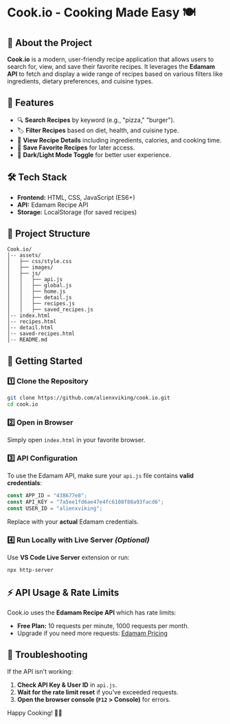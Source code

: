 # Cook.io - Cooking Made Easy 🍽️

## 📌 About the Project
**Cook.io** is a modern, user-friendly recipe application that allows users to search for, view, and save their favorite recipes. It leverages the **Edamam API** to fetch and display a wide range of recipes based on various filters like ingredients, dietary preferences, and cuisine types.

## 🎯 Features
- 🔍 **Search Recipes** by keyword (e.g., "pizza," "burger").
- 🏷 **Filter Recipes** based on diet, health, and cuisine type.
- 📖 **View Recipe Details** including ingredients, calories, and cooking time.
- 💾 **Save Favorite Recipes** for later access.
- 🌙 **Dark/Light Mode Toggle** for better user experience.

## 🛠️ Tech Stack
- **Frontend:** HTML, CSS, JavaScript (ES6+)
- **API:** Edamam Recipe API
- **Storage:** LocalStorage (for saved recipes)

## 📂 Project Structure
```
Cook.io/
│-- assets/
│   ├── css/style.css
│   ├── images/
│   ├── js/
│   │   ├── api.js
│   │   ├── global.js
│   │   ├── home.js
│   │   ├── detail.js
│   │   ├── recipes.js
│   │   ├── saved_recipes.js
│-- index.html
│-- recipes.html
│-- detail.html
│-- saved-recipes.html
│-- README.md
```

## 🚀 Getting Started
### 1️⃣ Clone the Repository
```sh
git clone https://github.com/alienxviking/cook.io.git
cd cook.io
```

### 2️⃣ Open in Browser
Simply open `index.html` in your favorite browser.

### 3️⃣ API Configuration
To use the Edamam API, make sure your `api.js` file contains **valid credentials**:
```js
const APP_ID = "438677e8";
const API_KEY = "7a5ee1fd6ae47e4fc6108f88a93facd6";
const USER_ID = "alienxviking";
```
Replace with your **actual** Edamam credentials.

### 4️⃣ Run Locally with Live Server *(Optional)*
Use **VS Code Live Server** extension or run:
```sh
npx http-server
```

## ⚡ API Usage & Rate Limits
Cook.io uses the **Edamam Recipe API** which has rate limits:
- **Free Plan:** 10 requests per minute, 1000 requests per month.
- Upgrade if you need more requests: [Edamam Pricing](https://developer.edamam.com/plans)

## 🐛 Troubleshooting
If the API isn't working:
1. **Check API Key & User ID** in `api.js`.
2. **Wait for the rate limit reset** if you've exceeded requests.
3. **Open the browser console (`F12` > Console)** for errors.


Happy Cooking! 🍕🔥

